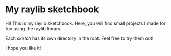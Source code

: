 # My raylib sketchbook

Hi! This is my raylib sketchbook. Here, you will find small projects I made for
fun using the raylib library.

Each *sketch* has its own directory in the root. Feel free to try them out!

I hope you like it!
